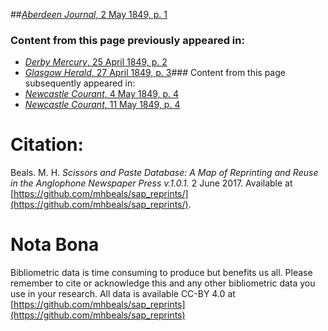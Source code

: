 ##[*Aberdeen Journal*, 2 May 1849, p. 1](https://mhbeals.github.io/sap_html/Aberdeen-Journal/Aberdeen-Journal-2-May-1849-p-1)

### Content from this page previously appeared in:
+ [*Derby Mercury*, 25 April 1849, p. 2](https://mhbeals.github.io/sap_html/Derby-Mercury/Derby-Mercury-25-April-1849-p-2)
+ [*Glasgow Herald*, 27 April 1849, p. 3](https://mhbeals.github.io/sap_html/Glasgow-Herald/Glasgow-Herald-27-April-1849-p-3)### Content from this page subsequently appeared in:
+ [*Newcastle Courant*, 4 May 1849, p. 4](https://mhbeals.github.io/sap_html/Newcastle-Courant/Newcastle-Courant-4-May-1849-p-4)
+ [*Newcastle Courant*, 11 May 1849, p. 4](https://mhbeals.github.io/sap_html/Newcastle-Courant/Newcastle-Courant-11-May-1849-p-4)
                    
# Citation: 

Beals. M. H. *Scissors and Paste Database: A Map of Reprinting and Reuse in the Anglophone Newspaper Press v.1.0.1.* 2 June 2017. Available at [https://github.com/mhbeals/sap_reprints/](https://github.com/mhbeals/sap_reprints/). 
                    
# Nota Bona

Bibliometric data is time consuming to produce but benefits us all. Please remember to cite or acknowledge this and any other bibliometric data you use in your research. All data is available CC-BY 4.0 at [https://github.com/mhbeals/sap_reprints](https://github.com/mhbeals/sap_reprints)